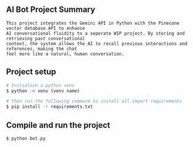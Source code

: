 ## AI Bot Project Summary

    This project integrates the Gemini API in Python with the Pinecone vector database API to enhance 
    AI conversational fluidity to a seperate WIP project. By storing and retrieving past conversational 
    context, the system allows the AI to recall previous interactions and references, making the chat 
    feel more like a natural, human conversation.


## Project setup

```bash
# Initialize a python venv
$ python -m venv (venv name)

# then run the following command to install all import requirements
$ pip install -r requirements.txt
```

## Compile and run the project

```bash
$ python bot.py
```
